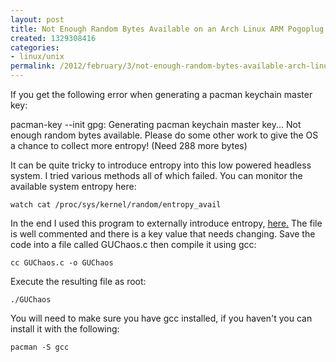 ```yaml
---
layout: post
title: Not Enough Random Bytes Available on an Arch Linux ARM Pogoplug
created: 1329308416
categories:
- linux/unix
permalink: /2012/february/3/not-enough-random-bytes-available-arch-linux-arm-pogoplug
---
```

If you get the following error when generating a pacman keychain master key:

pacman-key --init
gpg: Generating pacman keychain master key...
Not enough random bytes available.  Please do some other work to give
the OS a chance to collect more entropy! (Need 288 more bytes)

It can be quite tricky to introduce entropy into this low powered headless system. I tried various methods all of which failed. You can monitor the available system entropy here:

`watch cat /proc/sys/kernel/random/entropy_avail`

In the end I used this program to externally introduce entropy, <a href="http://vladz.devzero.fr/soft/GUChaos.c.html">here.</a>&nbsp;The file is well commented and there is a key value that needs changing.&nbsp;Save the code into a file called GUChaos.c then compile it using gcc:

`cc GUChaos.c -o GUChaos`

Execute the resulting file as root:

`./GUChaos`

You will need to make sure you have gcc installed, if you haven't you can install it with the following:

`pacman -S gcc`

